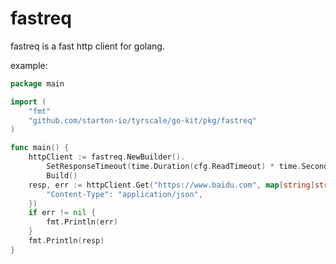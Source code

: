 # fastreq

fastreq is a fast http client for golang.


example:

```go
package main

import (
	"fmt"
	"github.com/starton-io/tyrscale/go-kit/pkg/fastreq"
)

func main() {
	httpClient := fastreq.NewBuilder().
		SetResponseTimeout(time.Duration(cfg.ReadTimeout) * time.Second).
		Build()
	resp, err := httpClient.Get("https://www.baidu.com", map[string]string{
		"Content-Type": "application/json",
	})
	if err != nil {
		fmt.Println(err)
	}
	fmt.Println(resp)
}
```
